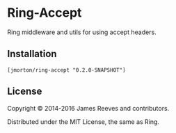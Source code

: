 # Ring-Accept

Ring middleware and utils for using accept headers.

## Installation

```
[jmorton/ring-accept "0.2.0-SNAPSHOT"]
```

## License

Copyright © 2014-2016 James Reeves and contributors.

Distributed under the MIT License, the same as Ring.

